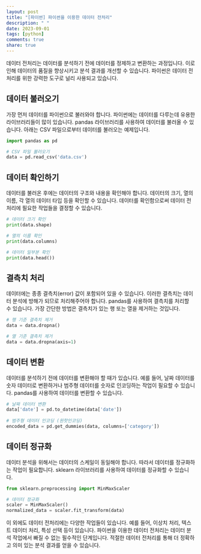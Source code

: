 ```yaml
---
layout: post
title: "[파이썬] 파이썬을 이용한 데이터 전처리"
description: " "
date: 2023-09-01
tags: [python]
comments: true
share: true
---
```


데이터 전처리는 데이터를 분석하기 전에 데이터를 정제하고 변환하는 과정입니다. 이로 인해 데이터의 품질을 향상시키고 분석 결과를 개선할 수 있습니다. 파이썬은 데이터 전처리를 위한 강력한 도구로 널리 사용되고 있습니다. 

## 데이터 불러오기

가장 먼저 데이터를 파이썬으로 불러와야 합니다. 파이썬에는 데이터를 다루는데 유용한 라이브러리들이 많이 있습니다. pandas 라이브러리를 사용하여 데이터를 불러올 수 있습니다. 아래는 CSV 파일으로부터 데이터를 불러오는 예제입니다.

``` python
import pandas as pd

# CSV 파일 불러오기
data = pd.read_csv('data.csv')
```

## 데이터 확인하기

데이터를 불러온 후에는 데이터의 구조와 내용을 확인해야 합니다. 데이터의 크기, 열의 이름, 각 열의 데이터 타입 등을 확인할 수 있습니다. 데이터를 확인함으로써 데이터 전처리에 필요한 작업들을 결정할 수 있습니다.

``` python
# 데이터 크기 확인
print(data.shape)

# 열의 이름 확인
print(data.columns)

# 데이터 일부분 확인
print(data.head())
```

## 결측치 처리

데이터에는 종종 결측치(error) 값이 포함되어 있을 수 있습니다. 이러한 결측치는 데이터 분석에 방해가 되므로 처리해주어야 합니다. pandas를 사용하여 결측치를 처리할 수 있습니다. 가장 간단한 방법은 결측치가 있는 행 또는 열을 제거하는 것입니다.

``` python
# 행 기준 결측치 제거
data = data.dropna()

# 열 기준 결측치 제거
data = data.dropna(axis=1)
```
## 데이터 변환

데이터를 분석하기 전에 데이터를 변환해야 할 때가 있습니다. 예를 들어, 날짜 데이터를 숫자 데이터로 변환하거나 범주형 데이터를 숫자로 인코딩하는 작업이 필요할 수 있습니다. pandas를 사용하여 데이터를 변환할 수 있습니다.

``` python
# 날짜 데이터 변환
data['date'] = pd.to_datetime(data['date'])
 
# 범주형 데이터 인코딩 (원핫인코딩)
encoded_data = pd.get_dummies(data, columns=['category'])
```

## 데이터 정규화

데이터 분석을 위해서는 데이터의 스케일이 동일해야 합니다. 따라서 데이터를 정규화하는 작업이 필요합니다. sklearn 라이브러리를 사용하여 데이터를 정규화할 수 있습니다.

``` python
from sklearn.preprocessing import MinMaxScaler

# 데이터 정규화
scaler = MinMaxScaler()
normalized_data = scaler.fit_transform(data)
```

이 외에도 데이터 전처리에는 다양한 작업들이 있습니다. 예를 들어, 이상치 처리, 텍스트 데이터 처리, 특성 선택 등이 있습니다. 파이썬을 이용한 데이터 전처리는 데이터 분석 작업에서 빠질 수 없는 필수적인 단계입니다. 적절한 데이터 전처리를 통해 더 정확하고 의미 있는 분석 결과를 얻을 수 있습니다.